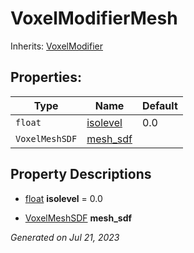 # VoxelModifierMesh

Inherits: [VoxelModifier](api/VoxelModifier.md)




## Properties: 


Type            | Name                     | Default 
--------------- | ------------------------ | --------
`float`         | [isolevel](#i_isolevel)  | 0.0     
`VoxelMeshSDF`  | [mesh_sdf](#i_mesh_sdf)  |         
<p></p>

## Property Descriptions

- [float](https://docs.godotengine.org/en/stable/classes/class_float.html)<span id="i_isolevel"></span> **isolevel** = 0.0


- [VoxelMeshSDF](api/VoxelMeshSDF.md)<span id="i_mesh_sdf"></span> **mesh_sdf**


_Generated on Jul 21, 2023_
